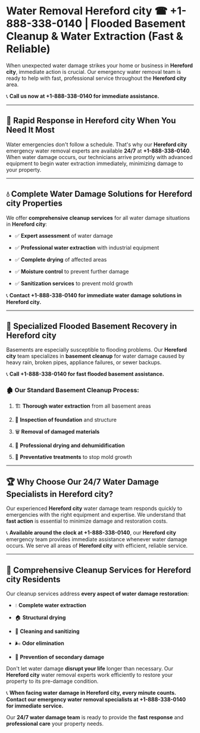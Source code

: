 # Water Removal Hereford city ☎ +1-888-338-0140 | Flooded Basement Cleanup & Water Extraction (Fast & Reliable)

When unexpected water damage strikes your home or business in **Hereford city**, immediate action is crucial. Our emergency water removal team is ready to help with fast, professional service throughout the **Hereford city** area. 

📞 **Call us now at +1-888-338-0140 for immediate assistance.**
---
## 🚀 Rapid Response in Hereford city When You Need It Most
Water emergencies don't follow a schedule. That's why our **Hereford city** emergency water removal experts are available **24/7** at **+1-888-338-0140**. When water damage occurs, our technicians arrive promptly with advanced equipment to begin water extraction immediately, minimizing damage to your property.
---
## 💧 Complete Water Damage Solutions for Hereford city Properties
We offer **comprehensive cleanup services** for all water damage situations in **Hereford city**:
- ✅ **Expert assessment** of water damage  
- ✅ **Professional water extraction** with industrial equipment  
- ✅ **Complete drying** of affected areas  
- ✅ **Moisture control** to prevent further damage  
- ✅ **Sanitization services** to prevent mold growth  
📞 **Contact +1-888-338-0140 for immediate water damage solutions in Hereford city.**
---
## 🌊 Specialized Flooded Basement Recovery in Hereford city
Basements are especially susceptible to flooding problems. Our **Hereford city** team specializes in **basement cleanup** for water damage caused by heavy rain, broken pipes, appliance failures, or sewer backups. 
📞 **Call +1-888-338-0140 for fast flooded basement assistance.**
### 🏚️ Our Standard Basement Cleanup Process:
1. 🏗️ **Thorough water extraction** from all basement areas  
2. 🔎 **Inspection of foundation** and structure  
3. 🗑️ **Removal of damaged materials**  
4. 💨 **Professional drying and dehumidification**  
5. 🚫 **Preventative treatments** to stop mold growth  
---
## 🏆 Why Choose Our 24/7 Water Damage Specialists in Hereford city?
Our experienced **Hereford city** water damage team responds quickly to emergencies with the right equipment and expertise. We understand that **fast action** is essential to minimize damage and restoration costs.
📞 **Available around the clock at +1-888-338-0140**, our **Hereford city** emergency team provides immediate assistance whenever water damage occurs. We serve all areas of **Hereford city** with efficient, reliable service.
---
## 🧹 Comprehensive Cleanup Services for Hereford city Residents
Our cleanup services address **every aspect of water damage restoration**:
- 💧 **Complete water extraction**  
- 🏠 **Structural drying**  
- 🧼 **Cleaning and sanitizing**  
- 🌬️ **Odor elimination**  
- 🚫 **Prevention of secondary damage**  
Don't let water damage **disrupt your life** longer than necessary. Our **Hereford city** water removal experts work efficiently to restore your property to its pre-damage condition.
📞 **When facing water damage in Hereford city, every minute counts. Contact our emergency water removal specialists at +1-888-338-0140 for immediate service.**
Our **24/7 water damage team** is ready to provide the **fast response** and **professional care** your property needs.
